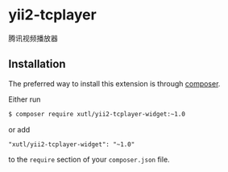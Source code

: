 # yii2-tcplayer

腾讯视频播放器

## Installation

The preferred way to install this extension is through [composer](http://getcomposer.org/download/).

Either run

```bash
$ composer require xutl/yii2-tcplayer-widget:~1.0
```

or add

```
"xutl/yii2-tcplayer-widget": "~1.0"
```

to the `require` section of your `composer.json` file.


